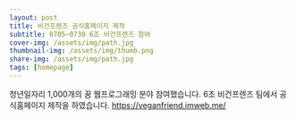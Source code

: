 ```yaml
---
layout: post
title: 비건프렌즈 공식홈페이지 제작
subtitle: 0705~0730 6조 비건프렌즈 참여
cover-img: /assets/img/path.jpg
thumbnail-img: /assets/img/thumb.png
share-img: /assets/img/path.jpg
tags: [homepage]
---
```


청년일자리 1,000개의 꿈 웹프로그래밍 분야 참여했습니다. 6조 비건프렌즈 팀에서 공식홈페이지 제작을 하였습니다.
https://veganfriend.imweb.me/
